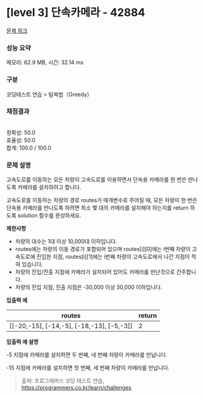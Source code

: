 # [level 3] 단속카메라 - 42884 

[문제 링크](https://school.programmers.co.kr/learn/courses/30/lessons/42884) 

### 성능 요약

메모리: 62.9 MB, 시간: 32.14 ms

### 구분

코딩테스트 연습 > 탐욕법（Greedy）

### 채점결과

<br/>정확성: 50.0<br/>효율성: 50.0<br/>합계: 100.0 / 100.0

### 문제 설명

<p style="user-select: auto;">고속도로를 이동하는 모든 차량이 고속도로를 이용하면서 단속용 카메라를 한 번은 만나도록 카메라를 설치하려고 합니다.</p>

<p style="user-select: auto;">고속도로를 이동하는 차량의 경로 routes가 매개변수로 주어질 때, 모든 차량이 한 번은 단속용 카메라를 만나도록 하려면 최소 몇 대의 카메라를 설치해야 하는지를 return 하도록 solution 함수를 완성하세요.</p>

<p style="user-select: auto;"><strong style="user-select: auto;">제한사항</strong></p>

<ul style="user-select: auto;">
<li style="user-select: auto;">차량의 대수는 1대 이상 10,000대 이하입니다.</li>
<li style="user-select: auto;">routes에는 차량의 이동 경로가 포함되어 있으며 routes[i][0]에는 i번째 차량이 고속도로에 진입한 지점, routes[i][1]에는 i번째 차량이 고속도로에서 나간 지점이 적혀 있습니다.</li>
<li style="user-select: auto;">차량의 진입/진출 지점에 카메라가 설치되어 있어도 카메라를 만난것으로 간주합니다.</li>
<li style="user-select: auto;">차량의 진입 지점, 진출 지점은 -30,000 이상 30,000 이하입니다.</li>
</ul>

<p style="user-select: auto;"><strong style="user-select: auto;">입출력 예</strong></p>
<table class="table" style="user-select: auto;">
        <thead style="user-select: auto;"><tr style="user-select: auto;">
<th style="user-select: auto;">routes</th>
<th style="user-select: auto;">return</th>
</tr>
</thead>
        <tbody style="user-select: auto;"><tr style="user-select: auto;">
<td style="user-select: auto;">[[-20,-15], [-14,-5], [-18,-13], [-5,-3]]</td>
<td style="user-select: auto;">2</td>
</tr>
</tbody>
      </table>
<p style="user-select: auto;"><strong style="user-select: auto;">입출력 예 설명</strong></p>

<p style="user-select: auto;">-5 지점에 카메라를 설치하면 두 번째, 네 번째 차량이 카메라를 만납니다.</p>

<p style="user-select: auto;">-15 지점에 카메라를 설치하면 첫 번째, 세 번째 차량이 카메라를 만납니다.</p>


> 출처: 프로그래머스 코딩 테스트 연습, https://programmers.co.kr/learn/challenges